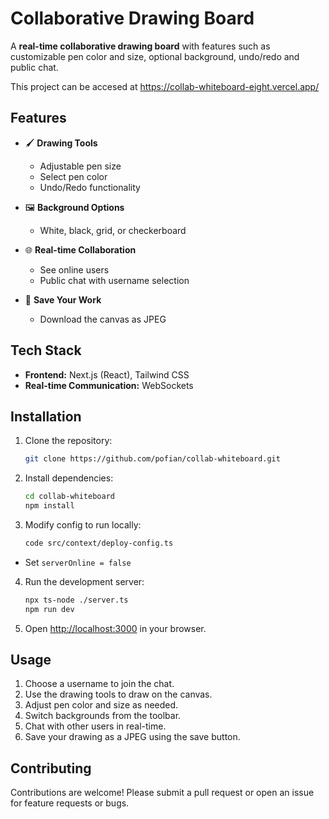 # Collaborative Drawing Board

A **real-time collaborative drawing board** with features such as customizable pen color and size, optional background, undo/redo and public chat.

This project can be accesed at https://collab-whiteboard-eight.vercel.app/

## Features

* 🖌 **Drawing Tools**

  * Adjustable pen size
  * Select pen color
  * Undo/Redo functionality
* 🖼 **Background Options**

  * White, black, grid, or checkerboard
* 🌐 **Real-time Collaboration**

  * See online users
  * Public chat with username selection
* 💾 **Save Your Work**

  * Download the canvas as JPEG

## Tech Stack

* **Frontend:** Next.js (React), Tailwind CSS
* **Real-time Communication:** WebSockets

## Installation

1. Clone the repository:

   ```bash
   git clone https://github.com/pofian/collab-whiteboard.git
   ```
2. Install dependencies:

   ```bash
   cd collab-whiteboard
   npm install
   ```
3. Modify config to run locally:

   ```bash
   code src/context/deploy-config.ts
   ```
  * Set `serverOnline = false`

4. Run the development server:

   ```bash
   npx ts-node ./server.ts
   npm run dev
   ```
5. Open [http://localhost:3000](http://localhost:3000) in your browser.

## Usage

1. Choose a username to join the chat.
2. Use the drawing tools to draw on the canvas.
3. Adjust pen color and size as needed.
4. Switch backgrounds from the toolbar.
5. Chat with other users in real-time.
6. Save your drawing as a JPEG using the save button.

## Contributing

Contributions are welcome! Please submit a pull request or open an issue for feature requests or bugs.
